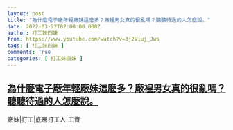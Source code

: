 ```yaml
---
layout: post
title: "為什麼電子廠年輕廠妹這麼多？廠裡男女真的很亂嗎？聽聽待過的人怎麼說。"
date: 2022-03-22T02:00:00.000Z
author: 打工妹四妹
from: https://www.youtube.com/watch?v=3j2Viuj_Jws
tags: [ 打工妹四妹 ]
comments: True
categories: [ 打工妹四妹 ]
---
```

<!--1647914400000-->
[為什麼電子廠年輕廠妹這麼多？廠裡男女真的很亂嗎？聽聽待過的人怎麼說。](https://www.youtube.com/watch?v=3j2Viuj_Jws)
------

<div>
廠妹|打工|底層打工人|工資
</div>

